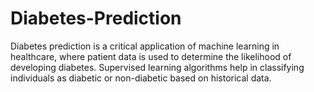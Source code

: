 # Diabetes-Prediction
Diabetes prediction is a critical application of machine learning in healthcare, where patient data is used to determine the likelihood of developing diabetes. Supervised learning algorithms help in classifying individuals as diabetic or non-diabetic based on historical data.
